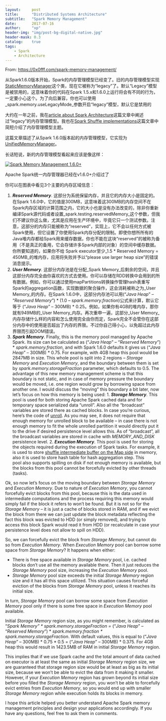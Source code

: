 ```yaml
---
layout:     post
title:      "Distributed Systems Architecture"
subtitle:   "Spark Memory Management"
date:       2017-07-16
author:     "xp"
header-img: "img/post-bg-digital-native.jpg"
header-mask: 0.3
catalog:    true
tags:
    - Spark
    - Architecture
---
```


From: <https://0x0fff.com/spark-memory-management/>

从Spark1.6.0版本开始，Spark的内存管理模型已经变了。旧的内存管理模型实现[StaticMemoryManager][1]这个类，现在它被称为“legacy”了。默认“Legacy”模型是被禁用的，这意味着你的代码在Spark 1.5.x和1.6.0上运行将会有不同的行为，一定要小心这个。为了向后兼容，你也可以使用_spark.memory.useLegacyMode_参数开启“legacy”模型，默认它是禁用的

   [1]: https://github.com/apache/spark/blob/branch-1.6/core/src/main/scala/org/apache/spark/memory/StaticMemoryManager.scala

大约在一年之前，我在[article about Spark Architecture][2]这篇文章中阐述过“legacy”的内存管理模型。我也在[Spark Shuffle implementations][3]这篇文章中简短介绍了内存管理模型主题。

   [2]: https://0x0fff.com/spark-architecture/
   [3]: https://0x0fff.com/spark-architecture-shuffle/

这篇文章描述了从Spark 1.6.0版本起的内存管理模型，它实现为[UnifiedMemoryManager][4]。

   [4]: https://github.com/apache/spark/blob/branch-1.6/core/src/main/scala/org/apache/spark/memory/UnifiedMemoryManager.scala

长话短说，新的内存管理模型看起来应该是像这样：

[![Spark Memory Management 1.6.0+][5]][6]

   [5]: https://0x0fff.com/wp-content/uploads/2016/01/Spark-Memory-Management-1.6.0-974x1024.png
   [6]: https://0x0fff.com/wp-content/uploads/2016/01/Spark-Memory-Management-1.6.0.png

Apache Spark统一内存管理器已经在v1.6.0+介绍过了

你可以在图表中看见3个主要的内存区域信息：

  1. **_Reserved Memory_**. 这部分为系统保留内存，并且它的内存大小是固定的。在Spark 1.6.0中，它的值是300MB，这意味着这300MB的内存空间不在Spark内存区域的计算范围之内，它的大小也是没有办法改变的，除非你重新编译Spark源代码或者设置_spark.testing.reservedMemory_这个参数，但我们不建议你这么做，尤其是应用在生产环境中，毕竟它只一个测试参数。注意，这部分的内存只能被称为“reserved”，实现上，它不会以任何方式被Spark使用，但它设置了你使用Spark内存分配的限制。即使你想所所有的Java堆内存都给Spark用来缓存数据，你也不能在这块“reserved”的被称为备用（不是真正的备用，它会存储许多Spark内部的对象）的空间中缓存数据。你所要知道的，如果你不给
Spark executor至少_1.5 * Reserved Memory = 450MB_的堆内存，应用将失败并予以“please use larger heap size”的错误消息提示。
  2. **_User Memory_**. 这部分内存池是在分配_Spark Memory_后剩余的空间，并且这部分内存完全由你喜欢的方式去使用。你可以存储在RDD转换中会用到的所有数据。例如，你可以通过使用mapPartitions转换操作管理hash表重写Spark的aggregation函数，实现数据的聚合操作，这会消耗被称之为_User Memory_的内存。在Spark 1.6.0中，这部分内存池可以用(“_Java Heap_” – “_Reserved Memory_”) * (1.0 – _spark.memory.fraction_)公式来计算，默认它等于 (“_Java Heap_” – 300MB) * 0.25。例如，如果你有4GB的堆内存，那你就有949MB的_User Memory_内存。再次重申一遍，这部分_User Memory_内存存储什么样的内容和怎么使用完全由你而定，Spark完全不会管你在这部分内存中的使用是否超出了内存的界限。不过你自己得小心，以免超过此内存界限而引起OOM错误。
  3. **_Spark Memory_**. Finally, this is the memory pool managed by Apache Spark. Its size can be calculated as (“_Java Heap_” – “_Reserved Memory_”) * _spark.memory.fraction_, and with Spark 1.6.0 defaults it gives us (“_Java Heap_” – 300MB) * 0.75. For example, with 4GB heap this pool would be 2847MB in size. This whole pool is split into 2 regions – _Storage Memory_ and _Execution Memory_, and the boundary between them is set by _spark.memory.storageFraction_ parameter, which defaults to 0.5. The advantage of this new memory management scheme is that this boundary is not static, and in case of memory pressure the boundary would be moved, i.e. one region would grow by borrowing space from another one. I would discuss the “moving” this boundary a bit later, now let’s focus on how this memory is being used:
    1. **_Storage Memory_**. This pool is used for both storing Apache Spark cached data and for temporary space serialized data “unroll”. Also all the “broadcast” variables are stored there as cached blocks. In case you’re curious, here’s the code of [unroll][7]. As you may see, it does not require that enough memory for unrolled block to be available – in case there is not enough memory to fit the whole unrolled partition it would directly put it to the drive if desired persistence level allows this. As of “broadcast”, all the broadcast variables are stored in cache with _MEMORY_AND_DISK_ persistence level.
    2. **_Execution Memory_**. This pool is used for storing the objects required during the execution of Spark tasks. For example, it is used to store [shuffle intermediate buffer on the Map side][8] in memory, also it is used to store hash table for hash aggregation step. This pool also supports spilling on disk if not enough memory is available, but the blocks from this pool cannot be forcefully evicted by other threads (tasks).

   [7]: https://github.com/apache/spark/blob/branch-1.6/core/src/main/scala/org/apache/spark/storage/MemoryStore.scala#L249
   [8]: https://0x0fff.com/spark-architecture-shuffle/

Ok, so now let’s focus on the moving boundary between _Storage Memory_ and _Execution Memory_. Due to nature of _Execution Memory_, you cannot forcefully evict blocks from this pool, because this is the data used in intermediate computations and the process requiring this memory would simply fail if the block it refers to won’t be found. But it is not so for the _Storage Memory_ – it is just a cache of blocks stored in RAM, and if we evict the block from there we can just update the block metadata reflecting the fact this block was evicted to HDD (or simply removed), and trying to access this block Spark would read it from HDD (or recalculate in case your persistence level does not allow to spill on HDD). 

So, we can forcefully evict the block from _Storage Memory_, but cannot do so from _Execution Memory_. When _Execution Memory_ pool can borrow some space from _Storage Memory_? It happens when either: 

  * There is free space available in _Storage Memory_ pool, i.e. cached blocks don’t use all the memory available there. Then it just reduces the _Storage Memory_ pool size, increasing the _Execution Memory_ pool.
  * _Storage Memory_ pool size exceeds the initial _Storage Memory_ region size and it has all this space utilized. This situation causes forceful eviction of the blocks from _Storage Memory_ pool, unless it reaches its initial size.

In turn, _Storage Memory_ pool can borrow some space from _Execution Memory_ pool only if there is some free space in _Execution Memory_ pool available. 

Initial _Storage Memory_ region size, as you might remember, is calculated as “_Spark Memory” * spark.memory.storageFraction =_ (“_Java Heap_” – “_Reserved Memory_”) * _spark.memory.fraction * spark.memory.storageFraction_. With default values, this is equal to (“_Java Heap_” – 300MB) * 0.75 * 0.5 = (“_Java Heap_” – 300MB) * 0.375. For 4GB heap this would result in 1423.5MB of RAM in initial _Storage Memory_ region. 

This implies that if we use Spark cache and the total amount of data cached on executor is at least the same as initial _Storage Memory_ region size, we are guaranteed that storage region size would be at least as big as its initial size, because we won’t be able to evict the data from it making it smaller. However, if your _Execution Memory_ region has grown beyond its initial size before you filled the _Storage Memory_ region, you won’t be able to forcefully evict entries from _Execution Memory_, so you would end up with smaller _Storage Memory_ region while execution holds its blocks in memory. 

I hope this article helped you better understand Apache Spark memory management principles and design your applications accordingly. If you have any questions, feel free to ask them in comments. 
